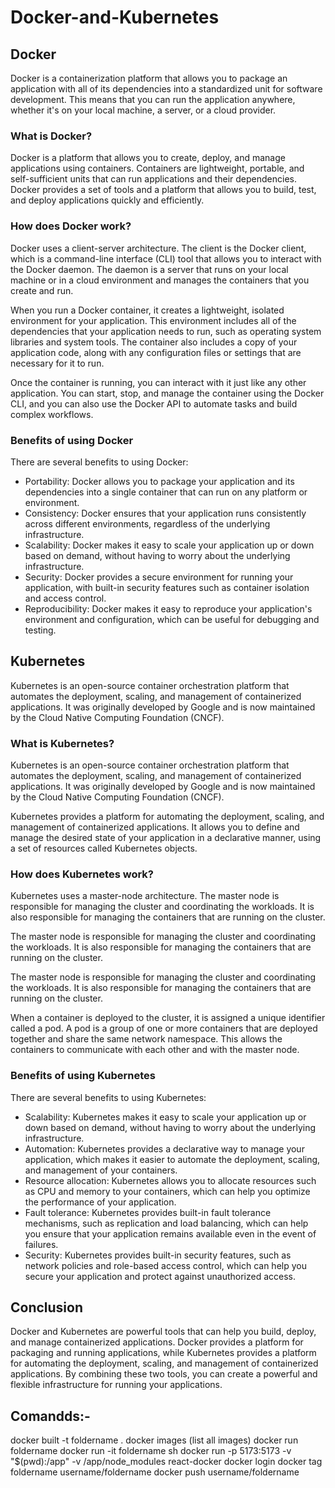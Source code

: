 # Docker-and-Kubernetes

## Docker

Docker is a containerization platform that allows you to package an application with all of its dependencies into a standardized unit for software development. This means that you can run the application anywhere, whether it's on your local machine, a server, or a cloud provider.

### What is Docker?

Docker is a platform that allows you to create, deploy, and manage applications using containers. Containers are lightweight, portable, and self-sufficient units that can run applications and their dependencies. Docker provides a set of tools and a platform that allows you to build, test, and deploy applications quickly and efficiently.

### How does Docker work?

Docker uses a client-server architecture. The client is the Docker client, which is a command-line interface (CLI) tool that allows you to interact with the Docker daemon. The daemon is a server that runs on your local machine or in a cloud environment and manages the containers that you create and run.

When you run a Docker container, it creates a lightweight, isolated environment for your application. This environment includes all of the dependencies that your application needs to run, such as operating system libraries and system tools. The container also includes a copy of your application code, along with any configuration files or settings that are necessary for it to run.

Once the container is running, you can interact with it just like any other application. You can start, stop, and manage the container using the Docker CLI, and you can also use the Docker API to automate tasks and build complex workflows.

### Benefits of using Docker

There are several benefits to using Docker:

- Portability: Docker allows you to package your application and its dependencies into a single container that can run on any platform or environment.
- Consistency: Docker ensures that your application runs consistently across different environments, regardless of the underlying infrastructure.
- Scalability: Docker makes it easy to scale your application up or down based on demand, without having to worry about the underlying infrastructure.
- Security: Docker provides a secure environment for running your application, with built-in security features such as container isolation and access control.
- Reproducibility: Docker makes it easy to reproduce your application's environment and configuration, which can be useful for debugging and testing.

## Kubernetes

Kubernetes is an open-source container orchestration platform that automates the deployment, scaling, and management of containerized applications. It was originally developed by Google and is now maintained by the Cloud Native Computing Foundation (CNCF).

### What is Kubernetes?

Kubernetes is an open-source container orchestration platform that automates the deployment, scaling, and management of containerized applications. It was originally developed by Google and is now maintained by the Cloud Native Computing Foundation (CNCF).

Kubernetes provides a platform for automating the deployment, scaling, and management of containerized applications. It allows you to define and manage the desired state of your application in a declarative manner, using a set of resources called Kubernetes objects.

### How does Kubernetes work?

Kubernetes uses a master-node architecture. The master node is responsible for managing the cluster and coordinating the workloads. It is also responsible for managing the containers that are running on the cluster.

The master node is responsible for managing the cluster and coordinating the workloads. It is also responsible for managing the containers that are running on the cluster.

The master node is responsible for managing the cluster and coordinating the workloads. It is also responsible for managing the containers that are running on the cluster.

When a container is deployed to the cluster, it is assigned a unique identifier called a pod. A pod is a group of one or more containers that are deployed together and share the same network namespace. This allows the containers to communicate with each other and with the master node.

### Benefits of using Kubernetes

There are several benefits to using Kubernetes:

- Scalability: Kubernetes makes it easy to scale your application up or down based on demand, without having to worry about the underlying infrastructure.
- Automation: Kubernetes provides a declarative way to manage your application, which makes it easier to automate the deployment, scaling, and management of your containers.
- Resource allocation: Kubernetes allows you to allocate resources such as CPU and memory to your containers, which can help you optimize the performance of your application.
- Fault tolerance: Kubernetes provides built-in fault tolerance mechanisms, such as replication and load balancing, which can help you ensure that your application remains available even in the event of failures.
- Security: Kubernetes provides built-in security features, such as network policies and role-based access control, which can help you secure your application and protect against unauthorized access.

## Conclusion

Docker and Kubernetes are powerful tools that can help you build, deploy, and manage containerized applications. Docker provides a platform for packaging and running applications, while Kubernetes provides a platform for automating the deployment, scaling, and management of containerized applications. By combining these two tools, you can create a powerful and flexible infrastructure for running your applications.   

## Comandds:-
docker built -t foldername .
docker images (list all images)
docker run foldername
docker run -it foldername sh
docker run -p 5173:5173 -v "$(pwd):/app" -v /app/node_modules react-docker
docker login
docker tag foldername username/foldername
docker push username/foldername